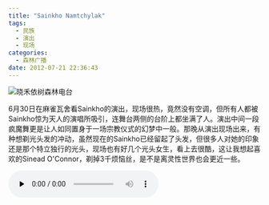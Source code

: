 ```yaml
---
title: "Sainkho Namtchylak"
tags:
  - 民族
  - 演出
  - 现场
categories:
  - 森林广播
date: 2012-07-21 22:36:43
---
```


![晓禾依树森林电台](../../../images/radiocover/radio_042.jpg) 

6月30日在麻雀瓦舍看Sainkho的演出，现场很热，竟然没有空调，但所有人都被Sainkho惊为天人的演唱所吸引，连舞台两侧的台阶上都坐满了人。演出中间一段疯魔舞更是让人如同置身于一场宗教仪式的幻梦中一般。那晚从演出现场出来，有种想剃光头发的冲动，虽然现在的Sainkho已经留起了头发，但很多人对她的印象还是那个特立独行的光头，现场也有好几个光头女生，看上去很酷，这让我想起喜欢的Sinead O'Connor，剃掉3千烦恼丝，是不是离灵性世界也会更近一些。   

<audio id="audio" controls="" preload="none">
  <source id="mp3" src="http://www.coletree.com/radio/coletree_radio_042.mp3">
</audio>